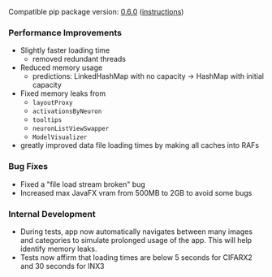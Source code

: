 <!--- https://github.com/mgroth0/deephys/releases -->

[//]: # (VERSION:1.23.1)


Compatible pip package
version: [0.6.0](https://pypi.org/project/deephys/0.6.0/) ([instructions](https://colab.research.google.com/drive/1aR5lnpVMxda7wUj1RZ6YODX5N2FA8YRn))

[//]: # (### PIP Python Package Updated to 0.6.0)
[//]: # (### New Features)





### Performance Improvements
- Slightly faster loading time
  - removed redundant threads
- Reduced memory usage
    - predictions: LinkedHashMap with no capacity -> HashMap with initial capacity
- Fixed memory leaks from
  - `layoutProxy`
  - `activationsByNeuron`
  - `tooltips`
  - `neuronListViewSwapper`
  - `ModelVisualizer`
- greatly improved data file loading times by making all caches into RAFs

[//]: # (### Cosmetic Changes)

### Bug Fixes
- Fixed a "file load stream broken" bug
- Increased max JavaFX vram from 500MB to 2GB to avoid some bugs

### Internal Development
- During tests, app now automatically navigates between many images and categories to simulate prolonged usage of the app. This will help identify memory leaks.
- Tests now affirm that loading times are below 5 seconds for CIFARX2 and 30 seconds for INX3


[//]: # (### New Tests)
[//]: # (### Notes)
[//]: # (### Todo)



[//]: # (CHANGELIST CANDIDATES)
[//]: # (python tests)
[//]: # (import_test_data)